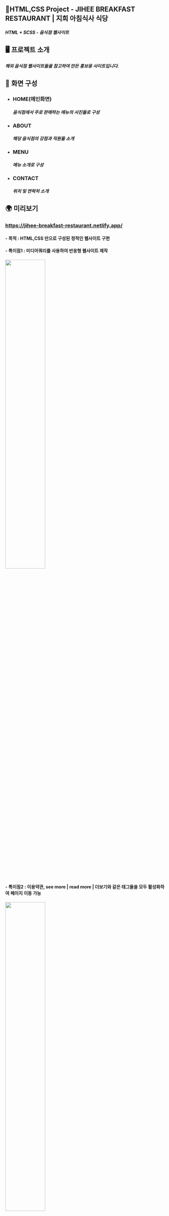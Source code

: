 ##  📍HTML,CSS Project - JIHEE BREAKFAST RESTAURANT | 지희 아침식사 식당 

##### HTML + SCSS - 음식점 웹사이트

## 🖥 프로젝트 소개

##### 해외 음식점 웹사이트들을 참고하여 만든 홍보용 사이트입니다.


##  📄 화면 구성

- ### HOME(메인화면)</br>
    ##### 음식점에서 주로 판매하는 메뉴의 사진들로 구성
- ### ABOUT</br>
    ##### 해당 음식점의 강점과 직원들 소개
- ### MENU</br>
    ##### 메뉴 소개로 구성
- ### CONTACT</br>
    ##### 위치 및 연락처 소개

## 🌍 미리보기
### https://jihee-breakfast-restaurant.netlify.app/
#### - 목적 : HTML,CSS 만으로 구성된 정적인 웹사이트 구현
#### - 특이점1 : 미디어쿼리를 사용하여 반응형 웹사이트 제작

<img src="https://user-images.githubusercontent.com/102779433/219877263-5ad4c984-a677-4a37-aa97-ed4f1aafc9be.gif" width="50%"/>


#### - 특이점2 : 이용약관, see more | read more | 더보기와 같은 태그들을 모두 활성화하여 페이지 이동 가능

<img src="https://user-images.githubusercontent.com/102779433/219878704-977907b5-7879-4424-9d5c-b45f742286ca.gif" width="50%"/>

#### - 특이점3 : iframe 태그를 이용한 구글지도 연동 

<img src="https://user-images.githubusercontent.com/102779433/219880039-0e369cf3-53ce-4de2-8b3a-22be45e0f945.gif" width="50%"/>

_
### ✔JIHEE BREAKFAST RESTAURANT 프로젝트로 진행한 계기
- ##### 디자인 : PSD,JPG 파일로 구성된 해외 웹사이트들의 여러 템플릿을 보고 저의 주관적인 미적 관점에서 조금씩 수정했습니다.
- ##### 주제 : javascript가 아닌 HTML, CSS로만 구성된 웹사이트를 제작하는 것이 목표였기때문에 장바구니 혹은 검색 기능이 없는 
    ##### 홍보용 웹사이트 주제를 찾던 도중 제가 좋아하는 음식으로 선정했습니다.
- ##### 언어 : 처음에는 한글로 진행을 했지만, 웹사이트의 내용에 신경이 많이 쓰여서 사이트 구현에만 집중할 수 있도록 영어를 선택했습니다. 

